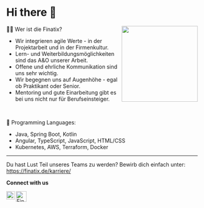 # Hi there 👋

<img align='right' src='https://github.com/Finatix/.github/assets/114082164/2c860ca0-9c66-44d8-8d98-0d365674141c' width='200"'>

👨‍💻 Wer ist die Finatix?
- Wir integrieren agile Werte - in der Projektarbeit und in der Firmenkultur.
- Lern- und Weiterbildungsmöglichkeiten sind das A&O unserer Arbeit.
- Offene und ehrliche Kommunikation sind uns sehr wichtig.
- Wir begegnen uns auf Augenhöhe - egal ob Praktikant oder Senior.
- Mentoring und gute Einarbeitung gibt es bei uns nicht nur für Berufseinsteiger.

<br/>

💬 Programming Languages: 
* Java, Spring Boot, Kotlin
* Angular, TypeScript, JavaScript, HTML/CSS
* Kubernetes, AWS, Terraform, Docker

***

Du hast Lust Teil unseres Teams zu werden? Bewirb dich einfach unter: https://finatix.de/karriere/

 **Connect with us**
<p align="left">
<a href="https://www.instagram.com/finatix_leipzig/">
<img align="left" alt="Finatix Instagram" width="22px" src="https://raw.githubusercontent.com/rahuldkjain/github-profile-readme-generator/master/src/images/icons/Social/instagram.svg" />
</a>  
<a href="https://www.linkedin.com/company/finatix-gmbh/">
<img align="left" alt="Finatix LinkedIN" width="28px" src="https://content.linkedin.com/content/dam/me/business/en-us/amp/brand-site/v2/bg/LI-Bug.svg.original.svg" />
</a>
</p>
